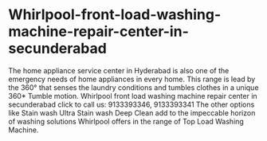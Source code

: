 # Whirlpool-front-load-washing-machine-repair-center-in-secunderabad
The home appliance service center in Hyderabad is also one of the emergency needs of home appliances in every home. This range is lead by the 360° that senses the laundry conditions and tumbles clothes in a unique 360* Tumble motion. Whirlpool front load washing machine repair center in secunderabad click to call us: 9133393346, 9133393341 The other options like Stain wash Ultra Stain wash Deep Clean add to the impeccable horizon of washing solutions Whirlpool offers in the range of Top Load Washing Machine.  
